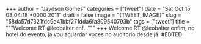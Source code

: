 
+++
author = "Jaydson Gomes"
categories = ["tweet"]
date = "Sat Oct 15 03:04:18 +0000 2011"
draft = false
image = "{TWEET_IMAGE}"
slug = "58da57d7321fdc9d41bbf271dda6fa809540793b"
tags = ["tweet"]
title = """Welcome RT @leobalter enf..."""
+++
Welcome RT @leobalter enfim, no hotel do evento, ja vou aguardar voces no auditorio desde já. #EDTED
